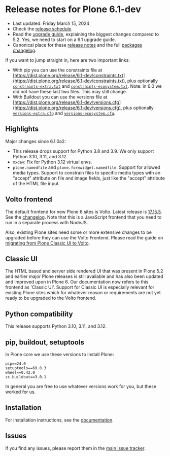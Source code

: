 # Release notes for Plone 6.1-dev

* Last updated: Friday March 15, 2024
* Check the [release schedule](https://plone.org/download/release-schedule).
* Read the [upgrade guide](https://6.docs.plone.org/upgrade/index.html), explaining the biggest changes compared to 5.2.
  Yes, we need to start on a 6.1 upgrade guide.
* Canonical place for these [release notes](https://dist.plone.org/release/6.1-dev/RELEASE-NOTES.md) and the full [packages changelog](https://dist.plone.org/release/6.1-dev/changelog.txt).

If you want to jump straight in, here are two important links:

* With pip you can use the constraints file at [https://dist.plone.org/release/6.1-dev/constraints.txt](https://dist.plone.org/release/6.1-dev/constraints.txt), plus optionally [`constraints-extra.txt`](https://dist.plone.org/release/6.1-dev/constraints-extra.txt) and [`constraints-ecosystem.txt`](https://dist.plone.org/release/6.1-dev/constraints-ecosystem.txt).  Note: in 6.0 we did not have these last two files.  This may still change.
* With Buildout you can use the versions file at [https://dist.plone.org/release/6.1-dev/versions.cfg](https://dist.plone.org/release/6.1-dev/versions.cfg), plus optionally [`versions-extra.cfg`](https://dist.plone.org/release/6.1-dev/versions-extra.cfg) and [`versions-ecosystem.cfg`](https://dist.plone.org/release/6.1-dev/versions-ecosystem.cfg).


## Highlights

Major changes since 6.1.0a2:

* This release drops support for Python 3.8 and 3.9.  We only support Python 3.10, 3.11, and 3.12.
* `mxdev`: Fix for Python 3.12 virtual envs.
* `plone.namedfile` and `plone.formwidget.namedfile`: Support for allowed media types.
  Support to constrain files to specific media types with an "accept" attribute on file and image fields, just like the "accept" attribute of the HTML file input.


## Volto frontend

The default frontend for new Plone 6 sites is Volto. Latest release is [17.15.5](https://www.npmjs.com/package/@plone/volto/v/17.15.5).  See the [changelog](https://github.com/plone/volto/blob/17.15.5/CHANGELOG.md).
Note that this is a JavaScript frontend that you need to run in a separate process with NodeJS.

Also, existing Plone sites need some or more extensive changes to be upgraded before they can use the Volto Frontend. Please read the guide on [migrating from Plone Classic UI to Volto](https://6.docs.plone.org/backend/upgrading/version-specific-migration/migrate-to-volto.html).


## Classic UI

The HTML based and server side rendered UI that was present in Plone 5.2 and earlier major Plone releases is still available and has also been updated and improved upon in Plone 6.  Our documentation now refers to this frontend as 'Classic UI'.  Support for Classic UI is especially relevant for existing Plone sites which for whatever reason or requirements are not yet ready to be upgraded to the Volto frontend.


## Python compatibility

This release supports Python 3.10, 3.11, and 3.12.


## pip, buildout, setuptools

In Plone core we use these versions to install Plone:

```
pip==24.0
setuptools==69.0.3
wheel==0.42.0
zc.buildout==3.0.1
```

In general you are free to use whatever versions work for you, but these worked for us.


## Installation

For installation instructions, see the [documentation](https://6.docs.plone.org/install/index.html).


## Issues

If you find any issues, please report them in the [main issue tracker](https://github.com/plone/Products.CMFPlone/issues).
